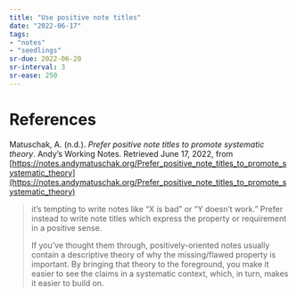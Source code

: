 ```yaml
---
title: "Use positive note titles"
date: "2022-06-17"
tags:
- "notes"
- "seedlings"
sr-due: 2022-06-20
sr-interval: 3
sr-ease: 250
---
```



# References

Matuschak, A. (n.d.). _Prefer positive note titles to promote systematic theory_. Andyʼs Working Notes. Retrieved June 17, 2022, from [https://notes.andymatuschak.org/Prefer_positive_note_titles_to_promote_systematic_theory](https://notes.andymatuschak.org/Prefer_positive_note_titles_to_promote_systematic_theory)

> it’s tempting to write notes like “X is bad” or “Y doesn’t work.” Prefer instead to write note titles which express the property or requirement in a positive sense.
> 
> If you’ve thought them through, positively-oriented notes usually contain a descriptive theory of why the missing/flawed property is important. By bringing that theory to the foreground, you make it easier to see the claims in a systematic context, which, in turn, makes it easier to build on.